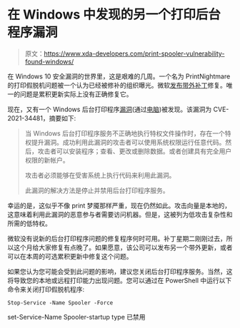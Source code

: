 # 在 Windows 中发现的另一个打印后台程序漏洞

> 原文：<https://www.xda-developers.com/print-spooler-vulnerability-found-windows/>

在 Windows 10 安全漏洞的世界里，这是艰难的几周。一个名为 PrintNightmare 的打印假脱机问题被一个认为已经被修补的组织曝光。微软[发布带外补丁](https://www.xda-developers.com/windows-10-printnightmare-patch/)修复。唯一的问题是累积更新实际上没有正确修复它。

现在，又有一个 Windows 后台打印程序[漏洞](https://msrc.microsoft.com/update-guide/vulnerability/CVE-2021-34481)(通过[电脑](https://www.bleepingcomputer.com/news/security/microsoft-defender-for-identity-now-detects-printnightmare-attacks/))被发现。该漏洞为 CVE-2021-34481，摘要如下:

> 当 Windows 后台打印程序服务不正确地执行特权文件操作时，存在一个特权提升漏洞。成功利用此漏洞的攻击者可以使用系统权限运行任意代码。然后，攻击者可以安装程序；查看、更改或删除数据。或者创建具有完全用户权限的新帐户。
> 
> 攻击者必须能够在受害系统上执行代码来利用此漏洞。
> 
> 此漏洞的解决方法是停止并禁用后台打印程序服务。

幸运的是，这似乎不像 print 梦魇那样严重，现在仍然如此。攻击向量是本地的，这意味着利用此漏洞的恶意参与者需要访问机器。但是，这被列为低攻击复杂性和所需的低特权。

微软没有说新的后台打印程序问题的修复程序何时可用。补丁星期二刚刚过去，所以这个月给大家修复有点晚了。如果愿意，该公司可以发布另一个带外更新，或者可以在本周的可选累积更新中修复这个问题。

如果您认为您可能会受到此问题的影响，建议您关闭后台打印程序服务。当然，这将导致您的本地或远程打印能力出现问题。您可以通过在 PowerShell 中运行以下命令来关闭打印假脱机程序:

`Stop-Service -Name Spooler -Force`

set-Service-Name Spooler-startup type 已禁用